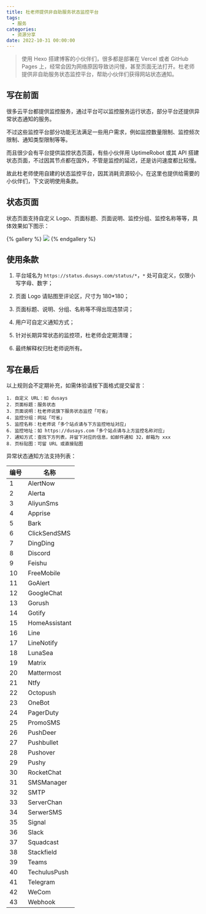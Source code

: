 ```yaml
---
title: 杜老师提供非自助服务状态监控平台
tags:
  - 服务
categories:
  - 资源分享
date: 2022-10-31 00:00:00
---
```


> 使用 Hexo 搭建博客的小伙伴们，很多都是部署在 Vercel 或者 GitHub Pages 上，经常会因为网络原因导致访问慢，甚至页面无法打开。杜老师提供非自助服务状态监控平台，帮助小伙伴们获得网站状态通知。

<!-- more -->

## 写在前面

很多云平台都提供监控服务，通过平台可以监控服务运行状态，部分平台还提供异常状态通知的服务。

不过这些监控平台部分功能无法满足一些用户需求，例如监控数量限制、监控频次限制、通知类型限制等等。

而且很少会有平台提供监控状态页面，有些小伙伴用 UptimeRobot 或其 API 搭建状态页面，不过因其节点都在国外，不管是监控的延迟，还是访问速度都比较慢。

故此杜老师使用自建的状态监控平台，因其消耗资源较小，在这里也提供给需要的小伙伴们，下文说明使用条款。

## 状态页面

状态页面支持自定义 Logo、页面标题、页面说明、监控分组、监控名称等等，具体效果如下图示：

{% gallery %}
![](https://cdn.dusays.com/2022/10/520-1.jpg)
{% endgallery %}

## 使用条款

1. 平台域名为 `https://status.dusays.com/status/*`，`*` 处可自定义，仅限小写字母、数字；

2. 页面 Logo 请贴图至评论区，尺寸为 180*180；

3. 页面标题、说明、分组、名称等不得出现违禁词；

4. 用户可自定义通知方式；

5. 针对长期异常状态的监控项，杜老师会定期清理；

6. 最终解释权归杜老师说所有。

## 写在最后

以上规则会不定期补充，如需体验请按下面格式提交留言：

```
1. 自定义 URL：如 dusays
2. 页面标题：服务状态
3. 页面说明：杜老师说旗下服务状态监控「可省」
4. 监控分组：网站「可省」
5. 监控名称：杜老师说「多个站点请与下方监控地址对应」
6. 监控地址：如 https://dusays.com「多个站点请与上方监控名称对应」
7. 通知方式：查找下方列表，并留下对应的信息，如邮件通知 32，邮箱为 xxx
8. 页标贴图：可留 URL 或直接贴图
```

异常状态通知方法支持列表：

| 编号 | 名称 |
| - | - |
| 1 | AlertNow |
| 2 | Alerta |
| 3 | AliyunSms |
| 4 | Apprise |
| 5 | Bark |
| 6 | ClickSendSMS |
| 7 | DingDing |
| 8 | Discord |
| 9 | Feishu |
| 10 | FreeMobile |
| 11 | GoAlert |
| 12 | GoogleChat |
| 13 | Gorush |
| 14 | Gotify |
| 15 | HomeAssistant |
| 16 | Line |
| 17 | LineNotify |
| 18 | LunaSea |
| 19 | Matrix |
| 20 | Mattermost |
| 21 | Ntfy |
| 22 | Octopush |
| 23 | OneBot |
| 24 | PagerDuty |
| 25 | PromoSMS |
| 26 | PushDeer |
| 27 | Pushbullet |
| 28 | Pushover |
| 29 | Pushy |
| 30 | RocketChat |
| 31 | SMSManager |
| 32 | SMTP |
| 33 | ServerChan |
| 34 | SerwerSMS |
| 35 | Signal |
| 36 | Slack |
| 37 | Squadcast |
| 38 | Stackfield |
| 39 | Teams |
| 40 | TechulusPush |
| 41 | Telegram |
| 42 | WeCom |
| 43 | Webhook |